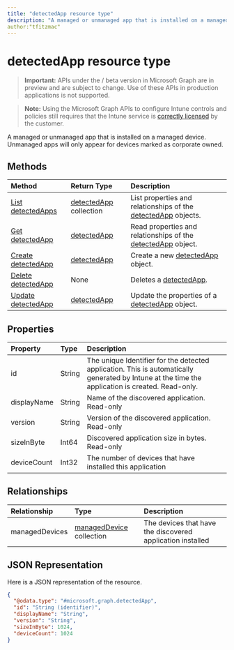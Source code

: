 ```yaml
---
title: "detectedApp resource type"
description: "A managed or unmanaged app that is installed on a managed device. Unmanaged apps will only appear for devices marked as corporate owned."
author:"tfitzmac"
---
```


# detectedApp resource type

> **Important:** APIs under the / beta version in Microsoft Graph are in preview and are subject to change. Use of these APIs in production applications is not supported.

> **Note:** Using the Microsoft Graph APIs to configure Intune controls and policies still requires that the Intune service is [correctly licensed](https://go.microsoft.com/fwlink/?linkid=839381) by the customer.

A managed or unmanaged app that is installed on a managed device. Unmanaged apps will only appear for devices marked as corporate owned.
## Methods
|Method|Return Type|Description|
|:---|:---|:---|
|[List detectedApps](../api/intune-devices-detectedapp-list.md)|[detectedApp](../resources/intune-devices-detectedapp.md) collection|List properties and relationships of the [detectedApp](../resources/intune-devices-detectedapp.md) objects.|
|[Get detectedApp](../api/intune-devices-detectedapp-get.md)|[detectedApp](../resources/intune-devices-detectedapp.md)|Read properties and relationships of the [detectedApp](../resources/intune-devices-detectedapp.md) object.|
|[Create detectedApp](../api/intune-devices-detectedapp-create.md)|[detectedApp](../resources/intune-devices-detectedapp.md)|Create a new [detectedApp](../resources/intune-devices-detectedapp.md) object.|
|[Delete detectedApp](../api/intune-devices-detectedapp-delete.md)|None|Deletes a [detectedApp](../resources/intune-devices-detectedapp.md).|
|[Update detectedApp](../api/intune-devices-detectedapp-update.md)|[detectedApp](../resources/intune-devices-detectedapp.md)|Update the properties of a [detectedApp](../resources/intune-devices-detectedapp.md) object.|

## Properties
|Property|Type|Description|
|:---|:---|:---|
|id|String|The unique Identifier for the detected application. This is automatically generated by Intune at the time the application is created. Read-only.|
|displayName|String|Name of the discovered application. Read-only|
|version|String|Version of the discovered application. Read-only|
|sizeInByte|Int64|Discovered application size in bytes. Read-only|
|deviceCount|Int32|The number of devices that have installed this application|

## Relationships
|Relationship|Type|Description|
|:---|:---|:---|
|managedDevices|[managedDevice](../resources/intune-devices-manageddevice.md) collection|The devices that have the discovered application installed|

## JSON Representation
Here is a JSON representation of the resource.
<!-- {
  "blockType": "resource",
  "keyProperty": "id",
  "@odata.type": "microsoft.graph.detectedApp"
}
-->
``` json
{
  "@odata.type": "#microsoft.graph.detectedApp",
  "id": "String (identifier)",
  "displayName": "String",
  "version": "String",
  "sizeInByte": 1024,
  "deviceCount": 1024
}
```





